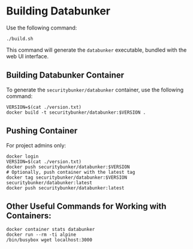 # Building Databunker

Use the following command:

```
./build.sh
```

This command will generate the ```databunker``` executable, bundled with the web UI interface.

## Building Databunker Container

To generate the ```securitybunker/databunker``` container, use the following command:

```
VERSION=$(cat ./version.txt)
docker build -t securitybunker/databunker:$VERSION .
```

## Pushing Container

For project admins only:

```
docker login
VERSION=$(cat ./version.txt)
docker push securitybunker/databunker:$VERSION
# Optionally, push container with the latest tag
docker tag securitybunker/databunker:$VERSION securitybunker/databunker:latest
docker push securitybunker/databunker:latest
```

## Other Useful Commands for Working with Containers:

```
docker container stats databunker
docker run --rm -ti alpine
/bin/busybox wget localhost:3000
```
